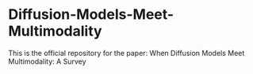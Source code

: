 # Diffusion-Models-Meet-Multimodality
This is the official repository for the paper: When Diffusion Models Meet Multimodality: A Survey
